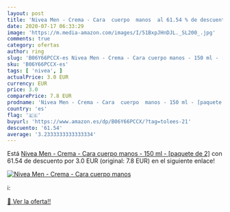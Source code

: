 ```yaml
---
layout: post
title: 'Nivea Men - Crema - Cara  cuerpo  manos  al 61.54 % de descuento'
date: 2020-07-17 06:33:29
image: 'https://m.media-amazon.com/images/I/51BxpJHnDJL._SL200_.jpg'
comments: true
category: ofertas
author: ring
slug: 'B06Y66PCCX-es Nivea Men - Crema - Cara cuerpo manos - 150 ml - [paquete...'
sku: 'B06Y66PCCX-es'
tags: [ 'nivea', ]
actualPrice: 3.0 EUR
currency: EUR
price: 3.0
comparePrice: 7.8 EUR
prodname: 'Nivea Men - Crema - Cara  cuerpo  manos - 150 ml - [paquete de 2]'
country: 'es'
flag: '🇪🇸'
buyurl: 'https://www.amazon.es/dp/B06Y66PCCX/?tag=tolees-21'
descuento: '61.54'
average: '3.2333333333333334'
---
```


Está [Nivea Men - Crema - Cara  cuerpo  manos - 150 ml - [paquete de 2]](https://www.amazon.es/dp/B06Y66PCCX/?tag=tolees-21) con 61.54 de descuento por 3.0 EUR (original: 7.8 EUR) en el siguiente enlace!

[![Nivea Men - Crema - Cara  cuerpo  manos ](https://m.media-amazon.com/images/I/51BxpJHnDJL._SL200_.jpg)](https://www.amazon.es/dp/B06Y66PCCX/?tag=tolees-21)

ℹ️:


[🛒 Ver la oferta!!](https://www.amazon.es/dp/B06Y66PCCX/?tag=tolees-21)
